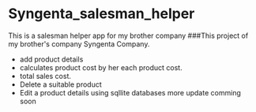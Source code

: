 # Syngenta_salesman_helper
This is a salesman helper app for my brother company 
###This project of my brother's company Syngenta Company.
- add product details
- calculates  product cost by her each product cost.
- total sales cost.
- Delete a suitable product
- Edit a product details using sqllite databases
more update comming soon
